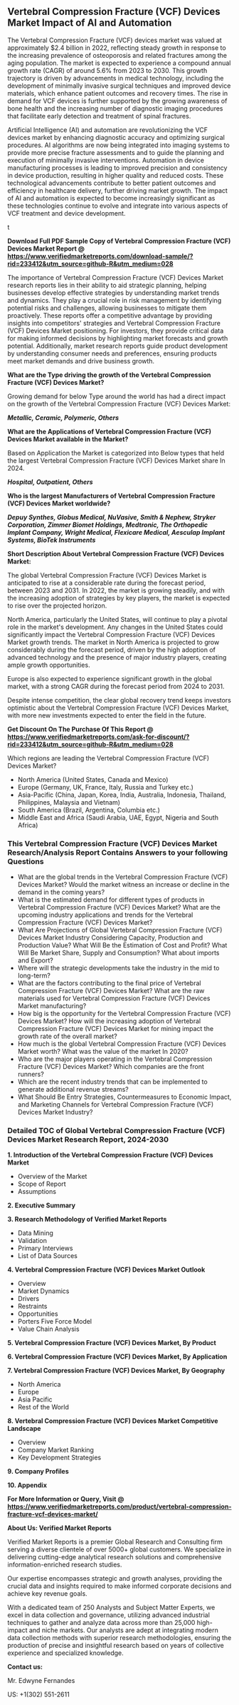 <h2>Vertebral Compression Fracture (VCF) Devices Market Impact of AI and Automation</h2><p>The Vertebral Compression Fracture (VCF) devices market was valued at approximately $2.4 billion in 2022, reflecting steady growth in response to the increasing prevalence of osteoporosis and related fractures among the aging population. The market is expected to experience a compound annual growth rate (CAGR) of around 5.6% from 2023 to 2030. This growth trajectory is driven by advancements in medical technology, including the development of minimally invasive surgical techniques and improved device materials, which enhance patient outcomes and recovery times. The rise in demand for VCF devices is further supported by the growing awareness of bone health and the increasing number of diagnostic imaging procedures that facilitate early detection and treatment of spinal fractures.</p><p>Artificial Intelligence (AI) and automation are revolutionizing the VCF devices market by enhancing diagnostic accuracy and optimizing surgical procedures. AI algorithms are now being integrated into imaging systems to provide more precise fracture assessments and to guide the planning and execution of minimally invasive interventions. Automation in device manufacturing processes is leading to improved precision and consistency in device production, resulting in higher quality and reduced costs. These technological advancements contribute to better patient outcomes and efficiency in healthcare delivery, further driving market growth. The impact of AI and automation is expected to become increasingly significant as these technologies continue to evolve and integrate into various aspects of VCF treatment and device development.</p>t</p><p id="" class=""><strong>Download Full PDF Sample Copy of Vertebral Compression Fracture (VCF) Devices Market Report @ <a href="https://www.verifiedmarketreports.com/download-sample/?rid=233412&utm_source=github-R&utm_medium=028" target="_blank">https://www.verifiedmarketreports.com/download-sample/?rid=233412&utm_source=github-R&utm_medium=028</a></strong></p><p>The importance of&nbsp;Vertebral Compression Fracture (VCF) Devices Market research reports lies in their ability to aid strategic planning, helping businesses develop effective strategies by understanding market trends and dynamics. They play a crucial role in risk management by identifying potential risks and challenges, allowing businesses to mitigate them proactively. These reports offer a competitive advantage by providing insights into competitors' strategies and Vertebral Compression Fracture (VCF) Devices Market positioning. For investors, they provide critical data for making informed decisions by highlighting market forecasts and growth potential. Additionally, market research reports guide product development by understanding consumer needs and preferences, ensuring products meet market demands and drive business growth.</p><p><strong>What are the&nbsp;Type driving the growth of the Vertebral Compression Fracture (VCF) Devices Market?</strong></p><p id="" class="">Growing demand for below Type around the world has had a direct impact on the growth of the Vertebral Compression Fracture (VCF) Devices Market:</p><em><strong>Metallic, Ceramic, Polymeric, Others</strong></em></p><strong>What are the&nbsp;Applications&nbsp;of Vertebral Compression Fracture (VCF) Devices Market available in the Market?</strong></p><p id="" class="">Based on Application the Market is categorized into Below types that held the largest Vertebral Compression Fracture (VCF) Devices Market share In 2024.</p><em><strong>Hospital, Outpatient, Others</strong></em></p><strong>Who is the largest Manufacturers of Vertebral Compression Fracture (VCF) Devices Market worldwide?</strong></p><p><em><strong>Depuy Synthes, Globus Medical, NuVasive, Smith & Nephew, Stryker Corporation, Zimmer Biomet Holdings, Medtronic, The Orthopedic Implant Company, Wright Medical, Flexicare Medical, Aesculap Implant Systems, BioTek Instruments</strong></em></p><p id="" class=""><strong>Short Description About Vertebral Compression Fracture (VCF) Devices Market:</strong></p><p>The global Vertebral Compression Fracture (VCF) Devices Market is anticipated to rise at a considerable rate during the forecast period, between 2023 and 2031. In 2022, the market is growing steadily, and with the increasing adoption of strategies by key players, the market is expected to rise over the projected horizon.</p><p>North America, particularly the United States, will continue to play a pivotal role in the market's development. Any changes in the United States could significantly impact the Vertebral Compression Fracture (VCF) Devices Market growth trends. The market in North America is projected to grow considerably during the forecast period, driven by the high adoption of advanced technology and the presence of major industry players, creating ample growth opportunities.</p><p>Europe is also expected to experience significant growth in the global market, with a strong CAGR during the forecast period from 2024 to 2031.</p><p>Despite intense competition, the clear global recovery trend keeps investors optimistic about the Vertebral Compression Fracture (VCF) Devices Market, with more new investments expected to enter the field in the future.</p><p id="" class=""><strong>Get Discount On The Purchase Of This Report @ <a href="https://www.verifiedmarketreports.com/ask-for-discount/?rid=233412&utm_source=github-R&utm_medium=028" target="_blank">https://www.verifiedmarketreports.com/ask-for-discount/?rid=233412&utm_source=github-R&utm_medium=028</a></strong></p>Which regions are leading the Vertebral Compression Fracture (VCF) Devices Market?</p><ul><li>North America (United States, Canada and Mexico)</li><li>Europe (Germany, UK, France, Italy, Russia and Turkey etc.)</li><li>Asia-Pacific (China, Japan, Korea, India, Australia, Indonesia, Thailand, Philippines, Malaysia and Vietnam)</li><li>South America (Brazil, Argentina, Columbia etc.)</li><li>Middle East and Africa (Saudi Arabia, UAE, Egypt, Nigeria and South Africa)</li></ul><h3 id="" class="">This Vertebral Compression Fracture (VCF) Devices Market Research/Analysis Report Contains Answers to your following Questions</h3><ul><li>What are the global trends in the Vertebral Compression Fracture (VCF) Devices Market? Would the market witness an increase or decline in the demand in the coming years?</li><li>What is the estimated demand for different types of products in Vertebral Compression Fracture (VCF) Devices Market? What are the upcoming industry applications and trends for the Vertebral Compression Fracture (VCF) Devices Market?</li><li>What Are Projections of Global Vertebral Compression Fracture (VCF) Devices Market Industry Considering Capacity, Production and Production Value? What Will Be the Estimation of Cost and Profit? What Will Be Market Share, Supply and Consumption? What about imports and Export?</li><li>Where will the strategic developments take the industry in the mid to long-term?</li><li>What are the factors contributing to the final price of Vertebral Compression Fracture (VCF) Devices Market? What are the raw materials used for Vertebral Compression Fracture (VCF) Devices Market manufacturing?</li><li>How big is the opportunity for the Vertebral Compression Fracture (VCF) Devices Market? How will the increasing adoption of Vertebral Compression Fracture (VCF) Devices Market for mining impact the growth rate of the overall market?</li><li>How much is the global Vertebral Compression Fracture (VCF) Devices Market worth? What was the value of the market In 2020?</li><li>Who are the major players operating in the Vertebral Compression Fracture (VCF) Devices Market? Which companies are the front runners?</li><li>Which are the recent industry trends that can be implemented to generate additional revenue streams?</li><li>What Should Be Entry Strategies, Countermeasures to Economic Impact, and Marketing Channels for Vertebral Compression Fracture (VCF) Devices Market Industry?</li></ul><h3 id="" class="">Detailed TOC of Global Vertebral Compression Fracture (VCF) Devices Market Research Report, 2024-2030</h3><p id="" class=""><strong>1. Introduction of the Vertebral Compression Fracture (VCF) Devices Market</strong></p><ul><li>Overview of the Market</li><li>Scope of Report</li><li>Assumptions</li></ul><p id="" class=""><strong>2. Executive Summary</strong></p><p id="" class=""><strong>3. Research Methodology of Verified Market Reports</strong></p><ul><li>Data Mining</li><li>Validation</li><li>Primary Interviews</li><li>List of Data Sources</li></ul><p id="" class=""><strong>4. Vertebral Compression Fracture (VCF) Devices Market Outlook</strong></p><ul><li>Overview</li><li>Market Dynamics</li><li>Drivers</li><li>Restraints</li><li>Opportunities</li><li>Porters Five Force Model</li><li>Value Chain Analysis</li></ul><p id="" class=""><strong>5. Vertebral Compression Fracture (VCF) Devices Market, By Product</strong></p><p id="" class=""><strong>6. Vertebral Compression Fracture (VCF) Devices Market, By Application</strong></p><p id="" class=""><strong>7. Vertebral Compression Fracture (VCF) Devices Market, By Geography</strong></p><ul><li>North America</li><li>Europe</li><li>Asia Pacific</li><li>Rest of the World</li></ul><p id="" class=""><strong>8. Vertebral Compression Fracture (VCF) Devices Market Competitive Landscape</strong></p><ul><li>Overview</li><li>Company Market Ranking</li><li>Key Development Strategies</li></ul><p id="" class=""><strong>9. Company Profiles</strong></p><p id="" class=""><strong>10. Appendix</strong></p><p id="" class=""><strong>For More Information or Query, Visit @ <a href="https://www.verifiedmarketreports.com/product/vertebral-compression-fracture-vcf-devices-market/" target="_blank">https://www.verifiedmarketreports.com/product/vertebral-compression-fracture-vcf-devices-market/</a></strong></p><p id="" class=""><strong>About Us: Verified Market Reports</strong></p><p id="" class="">Verified Market Reports is a premier Global Research and Consulting firm serving a diverse clientele of over 5000+ global customers. We specialize in delivering cutting-edge analytical research solutions and comprehensive information-enriched research studies.</p><p id="" class="">Our expertise encompasses strategic and growth analyses, providing the crucial data and insights required to make informed corporate decisions and achieve key revenue goals.</p><p id="" class="">With a dedicated team of 250 Analysts and Subject Matter Experts, we excel in data collection and governance, utilizing advanced industrial techniques to gather and analyze data across more than 25,000 high-impact and niche markets. Our analysts are adept at integrating modern data collection methods with superior research methodologies, ensuring the production of precise and insightful research based on years of collective experience and specialized knowledge.</p><p id="" class=""><strong>Contact us:</strong></p><p id="" class="">Mr. Edwyne Fernandes</p><p id="" class="">US: +1(302) 551-2611</p>